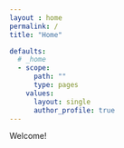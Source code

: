 ```yaml
---
layout : home
permalink: /
title: "Home"

defaults:
  # _home
  - scope:
      path: ""
      type: pages
    values:
      layout: single
      author_profile: true
---
```


Welcome!
